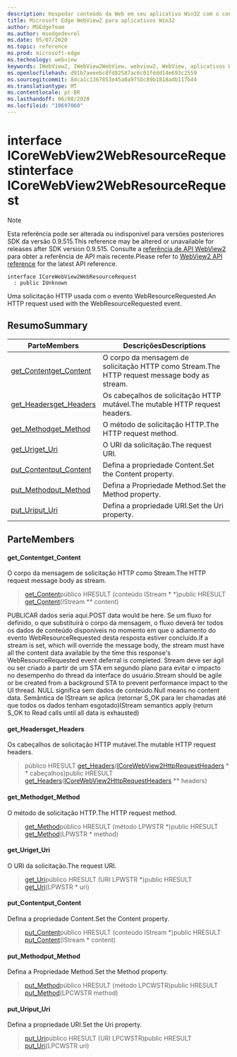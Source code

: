 ```yaml
---
description: Hospedar conteúdo da Web em seu aplicativo Win32 com o controle WebView2 do Microsoft Edge
title: Microsoft Edge WebView2 para aplicativos Win32
author: MSEdgeTeam
ms.author: msedgedevrel
ms.date: 05/07/2020
ms.topic: reference
ms.prod: microsoft-edge
ms.technology: webview
keywords: IWebView2, IWebView2WebView, webview2, WebView, aplicativos Win32, Win32, Edge, ICoreWebView2, ICoreWebView2Controller, controle do navegador, HTML Edge
ms.openlocfilehash: d91b7aeeebc8fd82587ac6c01fddd14e693c2559
ms.sourcegitcommit: 8dca1c1367853e45a0a975bc89b1818adb117bd4
ms.translationtype: MT
ms.contentlocale: pt-BR
ms.lasthandoff: 06/08/2020
ms.locfileid: "10697060"
---
```

# <span data-ttu-id="28f41-104">interface ICoreWebView2WebResourceRequest</span><span class="sxs-lookup"><span data-stu-id="28f41-104">interface ICoreWebView2WebResourceRequest</span></span> 

> [!NOTE]
> <span data-ttu-id="28f41-105">Esta referência pode ser alterada ou indisponível para versões posteriores SDK da versão 0.9.515.</span><span class="sxs-lookup"><span data-stu-id="28f41-105">This reference may be altered or unavailable for releases after SDK version 0.9.515.</span></span> <span data-ttu-id="28f41-106">Consulte a [referência de API WebView2](../../../webview2-api-reference.md) para obter a referência de API mais recente.</span><span class="sxs-lookup"><span data-stu-id="28f41-106">Please refer to [WebView2 API reference](../../../webview2-api-reference.md) for the latest API reference.</span></span>

```
interface ICoreWebView2WebResourceRequest
  : public IUnknown
```

<span data-ttu-id="28f41-107">Uma solicitação HTTP usada com o evento WebResourceRequested.</span><span class="sxs-lookup"><span data-stu-id="28f41-107">An HTTP request used with the WebResourceRequested event.</span></span>

## <span data-ttu-id="28f41-108">Resumo</span><span class="sxs-lookup"><span data-stu-id="28f41-108">Summary</span></span>

 <span data-ttu-id="28f41-109">Parte</span><span class="sxs-lookup"><span data-stu-id="28f41-109">Members</span></span>                        | <span data-ttu-id="28f41-110">Descrições</span><span class="sxs-lookup"><span data-stu-id="28f41-110">Descriptions</span></span>
--------------------------------|---------------------------------------------
[<span data-ttu-id="28f41-111">get_Content</span><span class="sxs-lookup"><span data-stu-id="28f41-111">get_Content</span></span>](#get_content) | <span data-ttu-id="28f41-112">O corpo da mensagem de solicitação HTTP como Stream.</span><span class="sxs-lookup"><span data-stu-id="28f41-112">The HTTP request message body as stream.</span></span>
[<span data-ttu-id="28f41-113">get_Headers</span><span class="sxs-lookup"><span data-stu-id="28f41-113">get_Headers</span></span>](#get_headers) | <span data-ttu-id="28f41-114">Os cabeçalhos de solicitação HTTP mutável.</span><span class="sxs-lookup"><span data-stu-id="28f41-114">The mutable HTTP request headers.</span></span>
[<span data-ttu-id="28f41-115">get_Method</span><span class="sxs-lookup"><span data-stu-id="28f41-115">get_Method</span></span>](#get_method) | <span data-ttu-id="28f41-116">O método de solicitação HTTP.</span><span class="sxs-lookup"><span data-stu-id="28f41-116">The HTTP request method.</span></span>
[<span data-ttu-id="28f41-117">get_Uri</span><span class="sxs-lookup"><span data-stu-id="28f41-117">get_Uri</span></span>](#get_uri) | <span data-ttu-id="28f41-118">O URI da solicitação.</span><span class="sxs-lookup"><span data-stu-id="28f41-118">The request URI.</span></span>
[<span data-ttu-id="28f41-119">put_Content</span><span class="sxs-lookup"><span data-stu-id="28f41-119">put_Content</span></span>](#put_content) | <span data-ttu-id="28f41-120">Defina a propriedade Content.</span><span class="sxs-lookup"><span data-stu-id="28f41-120">Set the Content property.</span></span>
[<span data-ttu-id="28f41-121">put_Method</span><span class="sxs-lookup"><span data-stu-id="28f41-121">put_Method</span></span>](#put_method) | <span data-ttu-id="28f41-122">Defina a Propriedade Method.</span><span class="sxs-lookup"><span data-stu-id="28f41-122">Set the Method property.</span></span>
[<span data-ttu-id="28f41-123">put_Uri</span><span class="sxs-lookup"><span data-stu-id="28f41-123">put_Uri</span></span>](#put_uri) | <span data-ttu-id="28f41-124">Defina a propriedade URI.</span><span class="sxs-lookup"><span data-stu-id="28f41-124">Set the Uri property.</span></span>

## <span data-ttu-id="28f41-125">Parte</span><span class="sxs-lookup"><span data-stu-id="28f41-125">Members</span></span>

#### <span data-ttu-id="28f41-126">get_Content</span><span class="sxs-lookup"><span data-stu-id="28f41-126">get_Content</span></span> 

<span data-ttu-id="28f41-127">O corpo da mensagem de solicitação HTTP como Stream.</span><span class="sxs-lookup"><span data-stu-id="28f41-127">The HTTP request message body as stream.</span></span>

> <span data-ttu-id="28f41-128">[get_Content](#get_content)público HRESULT (conteúdo IStream \* \*)</span><span class="sxs-lookup"><span data-stu-id="28f41-128">public HRESULT [get_Content](#get_content)(IStream \*\* content)</span></span>

<span data-ttu-id="28f41-129">PUBLICAR dados seria aqui.</span><span class="sxs-lookup"><span data-stu-id="28f41-129">POST data would be here.</span></span> <span data-ttu-id="28f41-130">Se um fluxo for definido, o que substituirá o corpo da mensagem, o fluxo deverá ter todos os dados de conteúdo disponíveis no momento em que o adiamento do evento WebResourceRequested desta resposta estiver concluído.</span><span class="sxs-lookup"><span data-stu-id="28f41-130">If a stream is set, which will override the message body, the stream must have all the content data available by the time this response's WebResourceRequested event deferral is completed.</span></span> <span data-ttu-id="28f41-131">Stream deve ser ágil ou ser criado a partir de um STA em segundo plano para evitar o impacto no desempenho do thread da interface do usuário.</span><span class="sxs-lookup"><span data-stu-id="28f41-131">Stream should be agile or be created from a background STA to prevent performance impact to the UI thread.</span></span> <span data-ttu-id="28f41-132">NULL significa sem dados de conteúdo.</span><span class="sxs-lookup"><span data-stu-id="28f41-132">Null means no content data.</span></span> <span data-ttu-id="28f41-133">Semântica de IStream se aplica (retornar S_OK para ler chamadas até que todos os dados tenham esgotado)</span><span class="sxs-lookup"><span data-stu-id="28f41-133">IStream semantics apply (return S_OK to Read calls until all data is exhausted)</span></span>

#### <span data-ttu-id="28f41-134">get_Headers</span><span class="sxs-lookup"><span data-stu-id="28f41-134">get_Headers</span></span> 

<span data-ttu-id="28f41-135">Os cabeçalhos de solicitação HTTP mutável.</span><span class="sxs-lookup"><span data-stu-id="28f41-135">The mutable HTTP request headers.</span></span>

> <span data-ttu-id="28f41-136">público HRESULT [get_Headers](#get_headers)([ICoreWebView2HttpRequestHeaders](icorewebview2httprequestheaders.md) \* \* cabeçalhos)</span><span class="sxs-lookup"><span data-stu-id="28f41-136">public HRESULT [get_Headers](#get_headers)([ICoreWebView2HttpRequestHeaders](icorewebview2httprequestheaders.md) \*\* headers)</span></span>

#### <span data-ttu-id="28f41-137">get_Method</span><span class="sxs-lookup"><span data-stu-id="28f41-137">get_Method</span></span> 

<span data-ttu-id="28f41-138">O método de solicitação HTTP.</span><span class="sxs-lookup"><span data-stu-id="28f41-138">The HTTP request method.</span></span>

> <span data-ttu-id="28f41-139">[get_Method](#get_method)público HRESULT (método LPWSTR \*)</span><span class="sxs-lookup"><span data-stu-id="28f41-139">public HRESULT [get_Method](#get_method)(LPWSTR \* method)</span></span>

#### <span data-ttu-id="28f41-140">get_Uri</span><span class="sxs-lookup"><span data-stu-id="28f41-140">get_Uri</span></span> 

<span data-ttu-id="28f41-141">O URI da solicitação.</span><span class="sxs-lookup"><span data-stu-id="28f41-141">The request URI.</span></span>

> <span data-ttu-id="28f41-142">[get_Uri](#get_uri)público HRESULT (URI LPWSTR \*)</span><span class="sxs-lookup"><span data-stu-id="28f41-142">public HRESULT [get_Uri](#get_uri)(LPWSTR \* uri)</span></span>

#### <span data-ttu-id="28f41-143">put_Content</span><span class="sxs-lookup"><span data-stu-id="28f41-143">put_Content</span></span> 

<span data-ttu-id="28f41-144">Defina a propriedade Content.</span><span class="sxs-lookup"><span data-stu-id="28f41-144">Set the Content property.</span></span>

> <span data-ttu-id="28f41-145">[put_Content](#put_content)público HRESULT (conteúdo IStream \*)</span><span class="sxs-lookup"><span data-stu-id="28f41-145">public HRESULT [put_Content](#put_content)(IStream \* content)</span></span>

#### <span data-ttu-id="28f41-146">put_Method</span><span class="sxs-lookup"><span data-stu-id="28f41-146">put_Method</span></span> 

<span data-ttu-id="28f41-147">Defina a Propriedade Method.</span><span class="sxs-lookup"><span data-stu-id="28f41-147">Set the Method property.</span></span>

> <span data-ttu-id="28f41-148">[put_Method](#put_method)público HRESULT (método LPCWSTR)</span><span class="sxs-lookup"><span data-stu-id="28f41-148">public HRESULT [put_Method](#put_method)(LPCWSTR method)</span></span>

#### <span data-ttu-id="28f41-149">put_Uri</span><span class="sxs-lookup"><span data-stu-id="28f41-149">put_Uri</span></span> 

<span data-ttu-id="28f41-150">Defina a propriedade URI.</span><span class="sxs-lookup"><span data-stu-id="28f41-150">Set the Uri property.</span></span>

> <span data-ttu-id="28f41-151">[put_Uri](#put_uri)público HRESULT (URI LPCWSTR)</span><span class="sxs-lookup"><span data-stu-id="28f41-151">public HRESULT [put_Uri](#put_uri)(LPCWSTR uri)</span></span>

